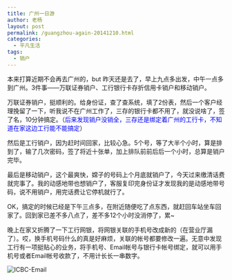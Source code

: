 ```yaml
---
title: 广州一日游
author: 老杨
layout: post
permalink: /guangzhou-again-20141210.html
categories:
  - 平凡生活
tags:
  - 销户
---
```

本来打算近期不会再去广州的，but 昨天还是去了，早上九点多出发，中午一点多到广州。3件事——万联证券销户、工行银行卡存折信用卡销户和移动销户。  


  
万联证券销户，挺顺利的。给身份证，查了查系统，填了2份表，然后一个客户经理挽留了一下，听我说不在广州工作了，三存的银行卡都不用了，就没说啥了，签了名，10分钟搞定。（<span style = "color:blue;">后来发现销户没销全，三存还是绑定着广州的工行卡，不知道在家这边工行能不能搞定</span>）

然后是工行销户，因为赶时间回家，比较心急。5个号，等了大半个小时，算是排到了，输了几次密码，签了将近十张单，加上排队前前后后一个小时，总算是销户完毕。

最后是移动销户，这个最爽快，嫦子的号码上个月底就销户了，今天过来缴清话费就完事了。我的动感地带也想销户了，客服复印完身份证才发现我的是动感地带号码，说不用销户，用完话费让它停机就行了。

OK，搞定的时候已经是下午三点多，在附近随便吃了点东西，就赶回车站坐车回家了。回到家已差不多八点了，差不多12个小时没消停了，累~

晚上在家又折腾了一下工行网银，将网银关联的手机号改成新的（在营业厅漏了）。哎，换手机号码什么的真是好麻烦，关联的帐号都要修改一遍。无意中发现工行有一项挺贴心的业务，将手机号、Email帐号与银行卡帐号绑定，就可以用手机号或者Email帐号收款了，不用计长长一串数字。

![ ICBC-Email ][1]

 [1]: http://cyhour.com/wp-content/uploads/2014/12/ICBC-Email.png